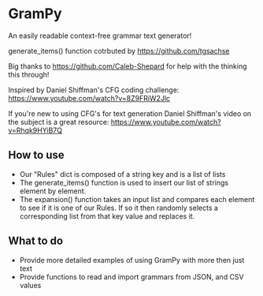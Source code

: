# GramPy

An easily readable context-free grammar text generator!


generate_items() function cotrbuted by https://github.com/tgsachse

Big thanks to https://github.com/Caleb-Shepard for help with the thinking this through!

Inspired by Daniel Shiffman's CFG coding challenge: https://www.youtube.com/watch?v=8Z9FRiW2Jlc

If you're new to using CFG's for text generation Daniel Shiffman's video on the subject is a great resource: https://www.youtube.com/watch?v=Rhqk9HYiB7Q

## How to use
* Our "Rules" dict is composed of a string key and is a list of lists
* The generate_items() function is used to insert our list of strings element by element. 
* The expansion() function takes an input list and compares each element to see if it is one of our Rules. If so it then randomly selects a corresponding list from that key value and replaces it.


## What to do
* Provide more detailed examples of using GramPy with more then just text 
* Provide functions to read and import grammars from JSON, and CSV values
